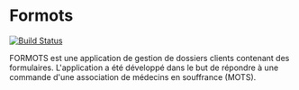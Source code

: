 # Formots

[![Build Status](https://dev.azure.com/alexousky/Formots/_apis/build/status/alexousky.Formots?branchName=master)](https://dev.azure.com/alexousky/Formots/_build/latest?definitionId=4?branchName=master)

FORMOTS est une application de gestion de dossiers clients contenant des formulaires. L'application a été développé dans le but de répondre à une commande d'une association de médecins en souffrance (MOTS).
